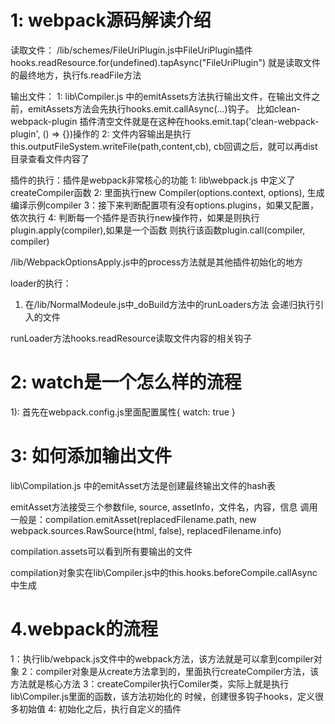 # 1: webpack源码解读介绍

读取文件：
/lib/schemes/FileUriPlugin.js中FileUriPlugin插件hooks.readResource.for(undefined).tapAsync("FileUriPlugin")
就是读取文件的最终地方，执行fs.readFile方法

输出文件：
1: lib\Compiler.js 中的emitAssets方法执行输出文件，在输出文件之前，emitAssets方法会先执行hooks.emit.callAsync(...)钩子。
比如clean-webpack-plugin 插件清空文件就是在这种在hooks.emit.tap('clean-webpack-plugin', () => {})操作的
2: 文件内容输出是执行this.outputFileSystem.writeFile(path,content,cb), cb回调之后，就可以再dist目录查看文件内容了

插件的执行：插件是webpack非常核心的功能
1: lib\webpack.js 中定义了createCompiler函数
2: 里面执行new Compiler(options.context, options), 生成编译示例compiler
3：接下来判断配置项有没有options.plugins，如果又配置，依次执行
4: 判断每一个插件是否执行new操作符，如果是则执行plugin.apply(compiler),如果是一个函数
则执行该函数plugin.call(compiler, compiler)

/lib/WebpackOptionsApply.js中的process方法就是其他插件初始化的地方

loader的执行：
1) 在/lib/NormalModeule.js中_doBuild方法中的runLoaders方法
会递归执行引入的文件

runLoader方法hooks.readResource读取文件内容的相关钩子


# 2: watch是一个怎么样的流程
1): 首先在webpack.config.js里面配置属性{ watch: true }





# 3: 如何添加输出文件
lib\Compilation.js 中的emitAsset方法是创建最终输出文件的hash表

emitAsset方法接受三个参数file, source, assetInfo，文件名，内容，信息
调用一般是：compilation.emitAsset(replacedFilename.path, new webpack.sources.RawSource(html, false), replacedFilename.info)

compilation.assets可以看到所有要输出的文件

compilation对象实在lib\Compiler.js中的this.hooks.beforeCompile.callAsync中生成

# 4.webpack的流程
1：执行lib/webpack.js文件中的webpack方法，该方法就是可以拿到compiler对象
2：compiler对象是从create方法拿到的，里面执行createCompiler方法，该方法就是核心方法
3：createCompiler执行Comiler类，实际上就是执行lib\Compiler.js里面的函数，该方法初始化的
时候，创建很多钩子hooks，定义很多初始值
4: 初始化之后，执行自定义的插件



